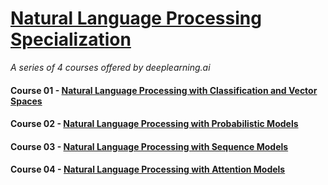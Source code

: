 # [Natural Language Processing Specialization](https://www.coursera.org/specializations/natural-language-processing)
<i>A series of 4 courses offered by deeplearning.ai</i>

#### Course 01 - [Natural Language Processing with Classification and Vector Spaces](https://www.coursera.org/learn/classification-vector-spaces-in-nlp)

#### Course 02 - [Natural Language Processing with Probabilistic Models](https://www.coursera.org/learn/probabilistic-models-in-nlp)

#### Course 03 - [Natural Language Processing with Sequence Models](https://www.coursera.org/learn/sequence-models-in-nlp)

#### Course 04 - [Natural Language Processing with Attention Models](https://www.coursera.org/learn/attention-models-in-nlp)
